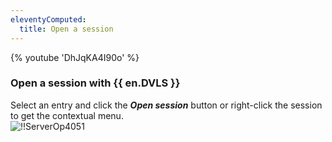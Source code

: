 ```yaml
---
eleventyComputed:
  title: Open a session
---
```

{% youtube 'DhJqKA4I90o' %}  

### Open a session with {{ en.DVLS }} 

Select an entry and click the ***Open session*** button or right-click the session to get the contextual menu.  
![!!ServerOp4051](https://webdevolutions.azureedge.net/docs/en/server/ServerOp4051.png) 
